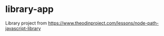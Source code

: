 # library-app
Library project from https://www.theodinproject.com/lessons/node-path-javascript-library

